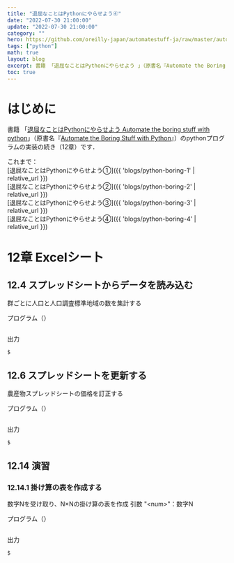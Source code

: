 ```yaml
---
title: "退屈なことはPythonにやらせよう④"
date: "2022-07-30 21:00:00"
update: "2022-07-30 21:00:00"
category: ""
hero: https://github.com/oreilly-japan/automatestuff-ja/raw/master/automate-the-boring-stuff-with-python.png
tags: ["python"]
math: true
layout: blog
excerpt: 書籍 「退屈なことはPythonにやらせよう 」（原書名『Automate the Boring Stuff with Python』）のpythonプログラムの実装の続き（12章）です。
toc: true
---
```


# はじめに

書籍 「[退屈なことはPythonにやらせよう Automate the boring stuff with python](https://www.oreilly.co.jp/books/9784873117782/)」（原書名『[Automate the Boring Stuff with Python](https://www.nostarch.com/automatestuff)』）のpythonプログラムの実装の続き（12章）です．

これまで：  
[退屈なことはPythonにやらせよう①]({{ 'blogs/python-boring-1' | relative_url }})  
[退屈なことはPythonにやらせよう②]({{ 'blogs/python-boring-2' | relative_url }})  
[退屈なことはPythonにやらせよう③]({{ 'blogs/python-boring-3' | relative_url }})  
[退屈なことはPythonにやらせよう④]({{ 'blogs/python-boring-4' | relative_url }})

<!--more-->

# 12章 Excelシート
## 12.4 スプレッドシートからデータを読み込む
群ごとに人口と人口調査標準地域の数を集計する

プログラム（[]()）
```python

```

出力
```console
$ 
```

## 12.6 スプレッドシートを更新する
農産物スプレッドシートの価格を訂正する

プログラム（[]()）
```python

```

出力
```console
$ 
```

## 12.14 演習
### 12.14.1 掛け算の表を作成する
数字Nを受け取り、N×Nの掛け算の表を作成
引数 "\<num\>"：数字N

プログラム（[]()）
```python

```

出力
```console
$ 
```